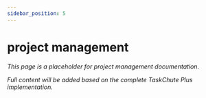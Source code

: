 ```yaml
---
sidebar_position: 5
---
```


# project management

*This page is a placeholder for project management documentation.*

*Full content will be added based on the complete TaskChute Plus implementation.*
